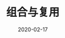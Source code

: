 ---
title: 组合与复用
date: 2020-02-17
categories:
 - Note
tags:
 - 设计模式
keys:
 - '123456' 
publish: false
---